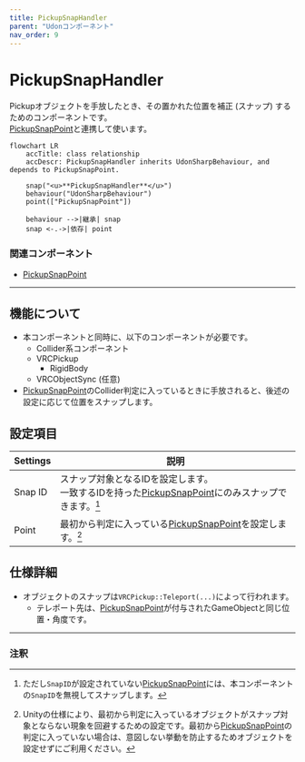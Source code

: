 ```yaml
---
title: PickupSnapHandler
parent: "Udonコンポーネント"
nav_order: 9
---
```


# PickupSnapHandler

Pickupオブジェクトを手放したとき、その置かれた位置を補正 (スナップ) するためのコンポーネントです。  
[PickupSnapPoint]と連携して使います。

```mermaid
flowchart LR
    accTitle: class relationship
    accDescr: PickupSnapHandler inherits UdonSharpBehaviour, and depends to PickupSnapPoint.

    snap("<u>**PickupSnapHandler**</u>")
    behaviour("UdonSharpBehaviour")
    point(["PickupSnapPoint"])

    behaviour -->|継承| snap
    snap <-.->|依存| point
```

### 関連コンポーネント

- [PickupSnapPoint]

---

## 機能について

- 本コンポーネントと同時に、以下のコンポーネントが必要です。
  - Collider系コンポーネント
  - VRCPickup
    - RigidBody
  - VRCObjectSync (任意)
- [PickupSnapPoint]のCollider判定に入っているときに手放されると、後述の設定に応じて位置をスナップします。


## 設定項目

| Settings | 説明 |
| ---- | ---- |
| Snap ID | スナップ対象となるIDを設定します。<br>一致するIDを持った[PickupSnapPoint]にのみスナップできます。[^1] |
| Point | 最初から判定に入っている[PickupSnapPoint]を設定します。[^2] |


## 仕様詳細

- オブジェクトのスナップは`VRCPickup::Teleport(...)`によって行われます。
  - テレポート先は、[PickupSnapPoint]が付与されたGameObjectと同じ位置・角度です。

---

### 注釈

[^1]: ただし`SnapID`が設定されていない[PickupSnapPoint]には、本コンポーネントの`SnapID`を無視してスナップします。
[^2]: Unityの仕様により、最初から判定に入っているオブジェクトがスナップ対象とならない現象を回避するための設定です。最初から[PickupSnapPoint]の判定に入っていない場合は、意図しない挙動を防止するためオブジェクトを設定せずにご利用ください。



[PickupSnapPoint]: {{site.baseurl}}/docs/udon/PickupSnapPoint/

